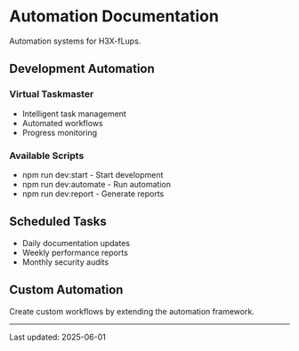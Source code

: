 # Automation Documentation

Automation systems for H3X-fLups.

## Development Automation

### Virtual Taskmaster

- Intelligent task management
- Automated workflows
- Progress monitoring

### Available Scripts

- npm run dev:start - Start development
- npm run dev:automate - Run automation
- npm run dev:report - Generate reports

## Scheduled Tasks

- Daily documentation updates
- Weekly performance reports
- Monthly security audits

## Custom Automation

Create custom workflows by extending the automation framework.

---

Last updated: 2025-06-01
